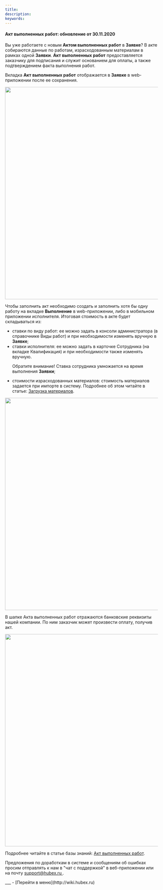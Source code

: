 ```yaml
---
title: 
description: 
keywords: 
---
```


#### Акт выполненных работ: обновление от 30.11.2020
<html>
<meta charset="utf-8">

</html>
<body>
<p>Вы уже работаете с новым <strong>Актом выполненных работ</strong> в <strong>Заявке</strong>? В акте собираются данные по работам, израсходованным материалам в рамках одной <strong>Заявки</strong>. <strong>Акт выполненных работ</strong> предоставляется заказчику для подписания и служит основанием для оплаты, а также подтверждением факта выполнения работ.</p>

<p>Вкладка <strong>Акт выполненных работ</strong> отображается в <strong>Заявке</strong> в web-приложении после ее сохранения.&nbsp;</p>
<p><span style="font-weight: @ArticleID00;"><img style="display: block; margin-left: auto; margin-right: auto;" src="https://content.screencast.com/users/echinaek.val/folders/Capture/media/5470c52d-e872-4ba4-a2cc-50d6f3686564/LWR_Recording.png" alt="" width="700" height="auto" /></span></p>
<p>Чтобы заполнить акт необходимо создать и заполнить хотя бы одну работу на вкладке <strong>Выполнение</strong> в web-приложении, либо в мобильном приложении исполнителя. Итоговая стоимость в акте будет складываться из:</p>
<ul>
<li>ставки по виду работ: ее можно задать в консоли администратора (в справочнике Виды работ) и при необходимости изменять вручную в <strong>Заявке</strong>;</li>
<li>ставки исполнителя: ее можно задать в карточке Сотрудника (на вкладке Квалификация) и при необходимости также изменять вручную. 
<p>Обратите внимание! Ставка сотрудника умножается на время выполнения <strong>Заявки</strong>;</p></li>
<li>стоимости израсходованных материалов: стоимость материалов задается при импорте в систему. Подробнее об этом читайте в статье: <a href="https://wiki.hubex.ru/docs/FAQ/RU/user/Materials.html"> Загрузка материалов</a>.</li>
</ul>
<p><span style="font-weight: @ArticleID00;"><img style="display: block; margin-left: auto; margin-right: auto;" src="https://content.screencast.com/users/echinaek.val/folders/Capture/media/811f3426-c5ac-417f-93d8-f8562c892447/LWR_Recording.png" alt="" width="700" height="auto" /></span></p>
<p>В шапке Акта выполненных работ отражаются банковские реквизиты нашей компании. По ним заказчик может произвести оплату, получив акт.</p>
<p><span style="font-weight: @ArticleID00;"><img style="display: block; margin-left: auto; margin-right: auto;" src="https://content.screencast.com/users/echinaek.val/folders/Capture/media/bf4c1b32-3f21-42a0-9105-0bca82c75c49/LWR_Recording.png" alt="" width="700" height="auto" /></span></p>

<p>Подробнее читайте в статье базы знаний: <a href="https://wiki.hubex.ru/docs/FAQ/RU/user/ActOFAcceptance.html">Акт выполненных работ</a>.</p>

<p>Предложения по доработкам в системе и сообщениям об ошибках просим отправлять к нам в "чат с поддержкой" в веб-приложении или на почту <a href="mailto:support@hubex.ru" target="_blank" rel="noopener"> support@hubex.ru </a>.</p>

</body>
___
- [Перейти в меню](http://wiki.hubex.ru)
